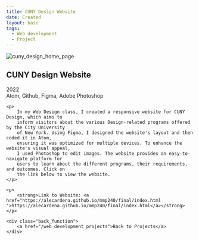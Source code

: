 ```yaml
---
title: CUNY Design Website
date: Created
layout: base
tags:
  - Web development
  - Project
---
```


<div class="project_images">
    <img src="/images/cuny_design_home_page.png" alt="cuny_design_home_page">
 </div>

 <div class="project_bio">
    <h2>CUNY Design Website</h2>
    <p>
        2022
        <br>
        Atom, Github, Figma, Adobe Photoshop
    </p>

    <p>
        In my Web Design class, I created a responsive website for CUNY Design, which aims to 
        inform visitors about the various Design-related programs offered by the City University 
        of New York. Using Figma, I designed the website's layout and then coded it in Atom, 
        ensuring it was optimized for multiple devices. To enhance the website's visual appeal, 
        I used Photoshop to edit images. The website provides an easy-to-navigate platform for 
        users to learn about the different programs, their requirements, and outcomes. Click on 
        the link below to view the website.
    </p>

    <p>
        <strong>Link to Website: <a href="https://alecardena.github.io/mmp240/final/index.html ">https://alecardena.github.io/mmp240/final/index.html</a></strong>  
    </p>

    <div class="back_function">
        <a href="/web_development_projects">Back to Projects</a>
    </div>
 </div>